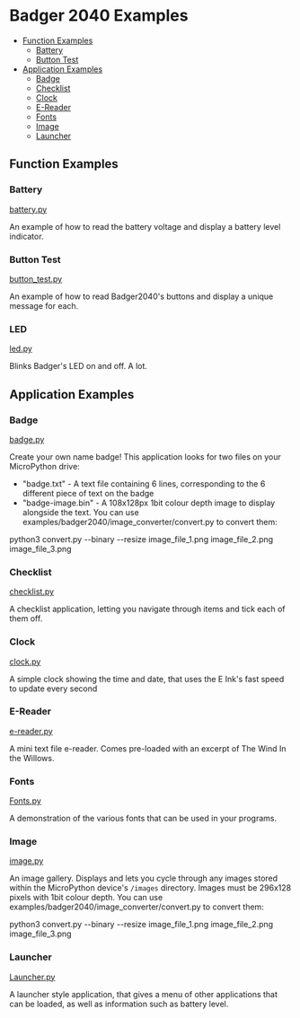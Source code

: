 # Badger 2040 Examples <!-- omit in toc -->

- [Function Examples](#function-examples)
  - [Battery](#battery)
  - [Button Test](#button-test)
- [Application Examples](#application-examples)
  - [Badge](#badge)
  - [Checklist](#checklist)
  - [Clock](#clock)
  - [E-Reader](#e-reader)
  - [Fonts](#fonts)
  - [Image](#image)
  - [Launcher](#launcher)


## Function Examples

### Battery
[battery.py](battery.py)

An example of how to read the battery voltage and display a battery level indicator.

### Button Test
[button_test.py](button_test.py)

An example of how to read Badger2040's buttons and display a unique message for each.

### LED
[led.py](led.py)

Blinks Badger's LED on and off. A lot.


## Application Examples

### Badge
[badge.py](badge.py)

Create your own name badge! This application looks for two files on your MicroPython drive:
* "badge.txt" - A text file containing 6 lines, corresponding to the 6 different piece of text on the badge
* "badge-image.bin" - A 108x128px 1bit colour depth image to display alongside the text. You can use examples/badger2040/image_converter/convert.py to convert them:

python3 convert.py --binary --resize image_file_1.png image_file_2.png image_file_3.png

### Checklist
[checklist.py](checklist.py)

A checklist application, letting you navigate through items and tick each of them off.

### Clock
[clock.py](clock.py)

A simple clock showing the time and date, that uses the E Ink's fast speed to update every second

### E-Reader
[e-reader.py](e-reader.py)

A mini text file e-reader. Comes pre-loaded with an excerpt of The Wind In the Willows.

### Fonts
[Fonts.py](checklist.py)

A demonstration of the various fonts that can be used in your programs.

### Image
[image.py](image.py)

An image gallery. Displays and lets you cycle through any images stored within the MicroPython device's `/images` directory. Images must be 296x128 pixels with 1bit colour depth. You can use examples/badger2040/image_converter/convert.py to convert them:

python3 convert.py --binary --resize image_file_1.png image_file_2.png image_file_3.png

### Launcher
[Launcher.py](launcher.py)

A launcher style application, that gives a menu of other applications that can be loaded, as well as information such as battery level.